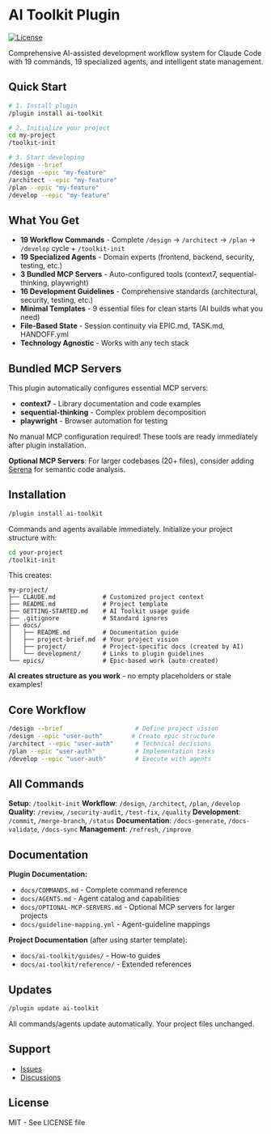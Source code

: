 # AI Toolkit Plugin

[![License](https://img.shields.io/badge/license-MIT-blue.svg)](./LICENSE)

Comprehensive AI-assisted development workflow system for Claude Code with 19 commands, 19 specialized agents, and intelligent state management.

## Quick Start

```bash
# 1. Install plugin
/plugin install ai-toolkit

# 2. Initialize your project
cd my-project
/toolkit-init

# 3. Start developing
/design --brief
/design --epic "my-feature"
/architect --epic "my-feature"
/plan --epic "my-feature"
/develop --epic "my-feature"
```

## What You Get

- **19 Workflow Commands** - Complete `/design` → `/architect` → `/plan` → `/develop` cycle + `/toolkit-init`
- **19 Specialized Agents** - Domain experts (frontend, backend, security, testing, etc.)
- **3 Bundled MCP Servers** - Auto-configured tools (context7, sequential-thinking, playwright)
- **16 Development Guidelines** - Comprehensive standards (architectural, security, testing, etc.)
- **Minimal Templates** - 9 essential files for clean starts (AI builds what you need)
- **File-Based State** - Session continuity via EPIC.md, TASK.md, HANDOFF.yml
- **Technology Agnostic** - Works with any tech stack

## Bundled MCP Servers

This plugin automatically configures essential MCP servers:

- **context7** - Library documentation and code examples
- **sequential-thinking** - Complex problem decomposition
- **playwright** - Browser automation for testing

No manual MCP configuration required! These tools are ready immediately after plugin installation.

**Optional MCP Servers**: For larger codebases (20+ files), consider adding [Serena](./docs/OPTIONAL-MCP-SERVERS.md) for semantic code analysis.

## Installation

```bash
/plugin install ai-toolkit
```

Commands and agents available immediately. Initialize your project structure with:

```bash
cd your-project
/toolkit-init
```

This creates:

```
my-project/
├── CLAUDE.md             # Customized project context
├── README.md             # Project template
├── GETTING-STARTED.md    # AI Toolkit usage guide
├── .gitignore            # Standard ignores
├── docs/
│   ├── README.md         # Documentation guide
│   ├── project-brief.md  # Your project vision
│   ├── project/          # Project-specific docs (created by AI)
│   └── development/      # Links to plugin guidelines
└── epics/                # Epic-based work (auto-created)
```

**AI creates structure as you work** - no empty placeholders or stale examples!

## Core Workflow

```bash
/design --brief                    # Define project vision
/design --epic "user-auth"        # Create epic structure
/architect --epic "user-auth"      # Technical decisions
/plan --epic "user-auth"           # Implementation tasks
/develop --epic "user-auth"        # Execute with agents
```

## All Commands

**Setup**: `/toolkit-init`
**Workflow**: `/design`, `/architect`, `/plan`, `/develop`
**Quality**: `/review`, `/security-audit`, `/test-fix`, `/quality`
**Development**: `/commit`, `/merge-branch`, `/status`
**Documentation**: `/docs-generate`, `/docs-validate`, `/docs-sync`
**Management**: `/refresh`, `/improve`

## Documentation

**Plugin Documentation:**
- `docs/COMMANDS.md` - Complete command reference
- `docs/AGENTS.md` - Agent catalog and capabilities
- `docs/OPTIONAL-MCP-SERVERS.md` - Optional MCP servers for larger projects
- `docs/guideline-mapping.yml` - Agent-guideline mappings

**Project Documentation** (after using starter template):
- `docs/ai-toolkit/guides/` - How-to guides
- `docs/ai-toolkit/reference/` - Extended references

## Updates

```bash
/plugin update ai-toolkit
```

All commands/agents update automatically. Your project files unchanged.

## Support

- [Issues](https://github.com/taylorh140/ai-coding-template/issues)
- [Discussions](https://github.com/taylorh140/ai-coding-template/discussions)

## License

MIT - See LICENSE file

